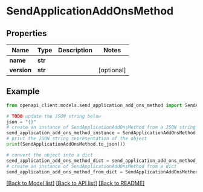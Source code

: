 # SendApplicationAddOnsMethod


## Properties

Name | Type | Description | Notes
------------ | ------------- | ------------- | -------------
**name** | **str** |  | 
**version** | **str** |  | [optional] 

## Example

```python
from openapi_client.models.send_application_add_ons_method import SendApplicationAddOnsMethod

# TODO update the JSON string below
json = "{}"
# create an instance of SendApplicationAddOnsMethod from a JSON string
send_application_add_ons_method_instance = SendApplicationAddOnsMethod.from_json(json)
# print the JSON string representation of the object
print(SendApplicationAddOnsMethod.to_json())

# convert the object into a dict
send_application_add_ons_method_dict = send_application_add_ons_method_instance.to_dict()
# create an instance of SendApplicationAddOnsMethod from a dict
send_application_add_ons_method_from_dict = SendApplicationAddOnsMethod.from_dict(send_application_add_ons_method_dict)
```
[[Back to Model list]](../README.md#documentation-for-models) [[Back to API list]](../README.md#documentation-for-api-endpoints) [[Back to README]](../README.md)


